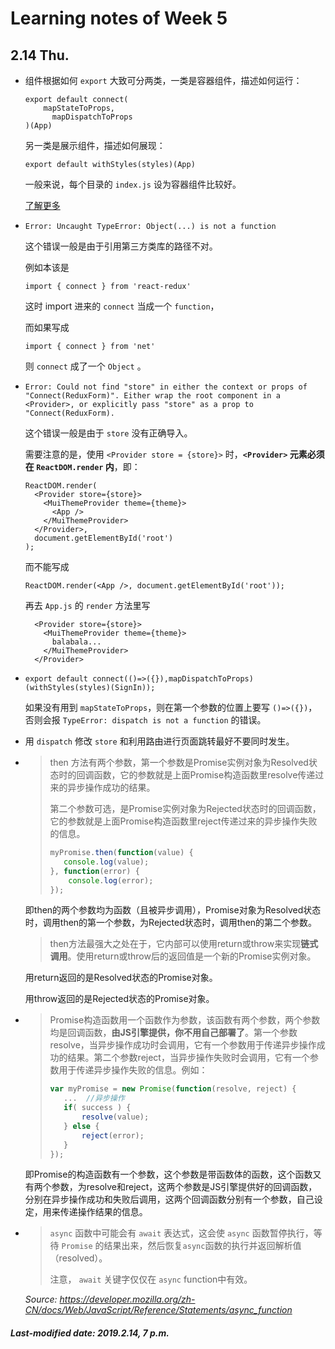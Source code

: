 # Learning notes of Week 5

## 2.14 Thu.

+ 组件根据如何 `export` 大致可分两类，一类是容器组件，描述如何运行：

  ```react
  export default connect(
      mapStateToProps,
    	mapDispatchToProps
  )(App)
  ```

  另一类是展示组件，描述如何展现：

  ```react
  export default withStyles(styles)(App)
  ```

  一般来说，每个目录的 `index.js` 设为容器组件比较好。

  [了解更多](http://cn.redux.js.org/docs/basics/UsageWithReact.html)

+ ```
  Error: Uncaught TypeError: Object(...) is not a function
  ```

  这个错误一般是由于引用第三方类库的路径不对。

  例如本该是

  ```react
  import { connect } from 'react-redux'
  ```

  这时 import 进来的 `connect` 当成一个 `function`，

  而如果写成

  ```react
  import { connect } from 'net'
  ```

  则 `connect` 成了一个 `Object` 。

+ ```react
  Error: Could not find "store" in either the context or props of "Connect(ReduxForm)". Either wrap the root component in a <Provider>, or explicitly pass "store" as a prop to "Connect(ReduxForm).
  ```

  这个错误一般是由于 `store` 没有正确导入。

  需要注意的是，使用 `<Provider store = {store}>` 时，**`<Provider>` 元素必须在 `ReactDOM.render` 内**，即：

  ```react
  ReactDOM.render(
    <Provider store={store}>
      <MuiThemeProvider theme={theme}>
      	<App />
      </MuiThemeProvider>
    </Provider>,
    document.getElementById('root')
  );
  ```

  而不能写成

  ```react
  ReactDOM.render(<App />, document.getElementById('root'));
  ```

  再去 `App.js` 的 `render` 方法里写

  ```react
    <Provider store={store}>
      <MuiThemeProvider theme={theme}>
      	balabala...
      </MuiThemeProvider>
    </Provider>
  ```

+ ```react
  export default connect(()=>({}),mapDispatchToProps)(withStyles(styles)(SignIn));
  ```

  如果没有用到 `mapStateToProps`，则在第一个参数的位置上要写 `()=>({})`，否则会报 `TypeError: dispatch is not a function` 的错误。

+ 用 `dispatch` 修改 `store` 和利用路由进行页面跳转最好不要同时发生。

+ >then 方法有两个参数，第一个参数是Promise实例对象为Resolved状态时的回调函数，它的参数就是上面Promise构造函数里resolve传递过来的异步操作成功的结果。
  >
  >第二个参数可选，是Promise实例对象为Rejected状态时的回调函数，它的参数就是上面Promise构造函数里reject传递过来的异步操作失败的信息。
  >
  >```js
  >myPromise.then(function(value) {
  >    console.log(value);
  >}, function(error) {
  >     console.log(error);
  >});
  >```

  即then的两个参数均为函数（且被异步调用），Promise对象为Resolved状态时，调用then的第一个参数，为Rejected状态时，调用then的第二个参数。

  >then方法最强大之处在于，它内部可以使用return或throw来实现**链式调用**。使用return或throw后的返回值是一个新的Promise实例对象。

  用return返回的是Resolved状态的Promise对象。

  用throw返回的是Rejected状态的Promise对象。

+ >Promise构造函数用一个函数作为参数，该函数有两个参数，两个参数均是回调函数，**由JS引擎提供，你不用自己部署了**。第一个参数resolve，当异步操作成功时会调用，它有一个参数用于传递异步操作成功的结果。第二个参数reject，当异步操作失败时会调用，它有一个参数用于传递异步操作失败的信息。例如：
  >
  >```js
  >var myPromise = new Promise(function(resolve, reject) {
  >    ...  //异步操作
  >    if( success ) {
  >        resolve(value);
  >    } else {
  >        reject(error);
  >    }
  >});
  >```

  即Promise的构造函数有一个参数，这个参数是带函数体的函数，这个函数又有两个参数，为resolve和reject，这两个参数是JS引擎提供好的回调函数，分别在异步操作成功和失败后调用，这两个回调函数分别有一个参数，自己设定，用来传递操作结果的信息。

+ >`async` 函数中可能会有 `await` 表达式，这会使 `async` 函数暂停执行，等待 `Promise`  的结果出来，然后恢复`async`函数的执行并返回解析值（resolved）。
  >
  >注意， `await` 关键字仅仅在 `async` function中有效。

  *Source: https://developer.mozilla.org/zh-CN/docs/Web/JavaScript/Reference/Statements/async_function*

##### Last-modified date: 2019.2.14, 7 p.m.


